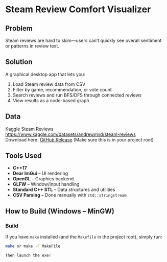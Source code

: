 # Steam Review Comfort Visualizer

## Problem  
Steam reviews are hard to skim—users can’t quickly see overall sentiment or patterns in review text.

## Solution  
A graphical desktop app that lets you:

1. Load Steam review data from CSV  
2. Filter by game, recommendation, or vote count  
3. Search reviews and run BFS/DFS through connected reviews  
4. View results as a node-based graph

## Data  
Kaggle Steam Reviews  
https://www.kaggle.com/datasets/andrewmvd/steam-reviews  
Download here: [GitHub Release](https://github.com/Lymeee/Project-3/releases/tag/release) (Make sure this is in your project root)  

## Tools Used  
- **C++17**  
- **Dear ImGui** – UI rendering  
- **OpenGL** – Graphics backend  
- **GLFW** – Window/input handling  
- **Standard C++ STL** – Data structures and utilities  
- **CSV Parsing** – Done manually with `std::stringstream`

## How to Build (Windows – MinGW)

### Build
If you have `make` installed (and the `Makefile` in the project root), simply run:

```bash
make or make -F MakeFile  

Then launch the exe!  
